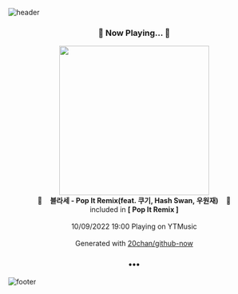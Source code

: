 ![header](https://capsule-render.vercel.app/api?type=wave&height=170&section=header&text=Hi.%20I'm%20SHIFT&fontColor=090707&fontAlignX=45&fontAlignY=65&fontSize=100)

<h3 align="center">🎵 Now Playing... 🎵</h3>
<p align="center">
  <a href="https://music.youtube.com/watch?v=49kHIPvHnnA">
    <img width="300" src="https://lh3.googleusercontent.com/tRm_TauKDWTrxajFK8FQSUC6gBNwm6H5-Oyf-LXbGZ_odb0ZJBXE3AZ82fC-fRtTA1hupU-EEelVAifV">
  </a>
  <br>
  🎵&nbsp&nbsp&nbsp <b>블라세 - Pop It Remix(feat. 쿠기, Hash Swan, 우원재)</b> &nbsp&nbsp&nbsp🎵
  <br>
  included in <b>[ Pop It Remix ]</b>
  
  <br />
  <br />
  10/09/2022 19:00 Playing on YTMusic
  <br />
  <br />
  Generated with <a href="https://github.com/20chan/github-now">20chan/github-now</a>
</p>

<h3 align="center">•••</h3>

![footer](https://capsule-render.vercel.app/api?type=wave&height=150&section=footer)
